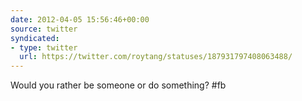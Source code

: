 ```yaml
---
date: 2012-04-05 15:56:46+00:00
source: twitter
syndicated:
- type: twitter
  url: https://twitter.com/roytang/statuses/187931797408063488/
---
```


Would you rather be someone or do something? #fb